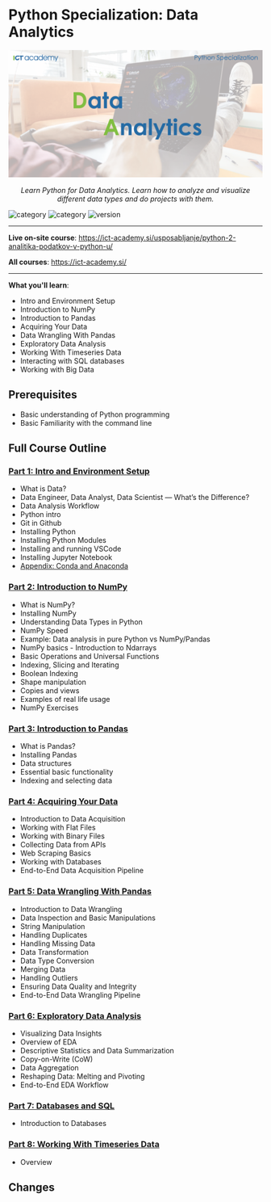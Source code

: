 # Python Specialization: Data Analytics

<p align="center">
  <a href="./resources/DataAnalytics.png"><img src="./resources/DataAnalytics.png" alt="DataAnalytics"></a>
</p>
<p align="center">
    <em>Learn Python for Data Analytics. Learn how to analyze and visualize different data types and do projects with them.</em>
</p>

![category](https://img.shields.io/badge/category-python-orange)
![category](https://img.shields.io/badge/category-data-orange)
![version](https://img.shields.io/badge/version-v1.0.0-blue)

---

**Live on-site course**: <a href="https://ict-academy.si/usposabljanje/python-2-analitika-podatkov-v-python-u/" target="_blank">https://ict-academy.si/usposabljanje/python-2-analitika-podatkov-v-python-u/</a>

**All courses**: <a href="https://ict-academy.si/" target="_blank">https://ict-academy.si/</a>

---

**What you'll learn**:
- Intro and Environment Setup
- Introduction to NumPy
- Introduction to Pandas
- Acquiring Your Data
- Data Wrangling With Pandas
- Exploratory Data Analysis
- Working With Timeseries Data
- Interacting with SQL databases
- Working with Big Data

## Prerequisites
- Basic understanding of Python programming
- Basic Familiarity with the command line

## Full Course Outline

### [Part 1: Intro and Environment Setup](./Part_01_Intro_and_Environment_Setup/README.md)
- What is Data?
- Data Engineer, Data Analyst, Data Scientist — What’s the Difference?
- Data Analysis Workflow
- Python intro
- Git in Github
- Installing Python
- Installing Python Modules
- Installing and running VSCode
- Installing Jupyter Notebook
- [Appendix: Conda and Anaconda](./Part_01_Intro_and_Environment_Setup/Appendix_anaconda.md)

### [Part 2: Introduction to NumPy](./Part_02_Introduction_to_NumPy/README.md)
- What is NumPy?
- Installing NumPy
- Understanding Data Types in Python
- NumPy Speed
- Example: Data analysis in pure Python vs NumPy/Pandas
- NumPy basics - Introduction to Ndarrays
- Basic Operations and Universal Functions
- Indexing, Slicing and Iterating
- Boolean Indexing
- Shape manipulation
- Copies and views
- Examples of real life usage
- NumPy Exercises

### [Part 3: Introduction to Pandas](./Part_03_Introduction_to_Pandas/README.md)
- What is Pandas?
- Installing Pandas
- Data structures
- Essential basic functionality
- Indexing and selecting data

### [Part 4: Acquiring Your Data](./Part_04_Acquiring_Your_Data/README.md)
- Introduction to Data Acquisition
- Working with Flat Files
- Working with Binary Files
- Collecting Data from APIs
- Web Scraping Basics
- Working with Databases
- End-to-End Data Acquisition Pipeline

### [Part 5: Data Wrangling With Pandas](./Part_05_Data_Wrangling_With_Pandas/README.md)
- Introduction to Data Wrangling
- Data Inspection and Basic Manipulations
- String Manipulation
- Handling Duplicates
- Handling Missing Data
- Data Transformation
- Data Type Conversion
- Merging Data
- Handling Outliers
- Ensuring Data Quality and Integrity
- End-to-End Data Wrangling Pipeline

### [Part 6: Exploratory Data Analysis](./Part_06_Exploratory_Data_Analysis/README.md)
- Visualizing Data Insights
- Overview of EDA
- Descriptive Statistics and Data Summarization
- Copy-on-Write (CoW)
- Data Aggregation
- Reshaping Data: Melting and Pivoting
- End-to-End EDA Workflow

### [Part 7: Databases and SQL](./Part_07_Databases_and_SQL/README.md)
- Introduction to Databases


### [Part 8: Working With Timeseries Data](./Part_08_Working_With_Timeseries_Data/README.md)
- Overview

## Changes

